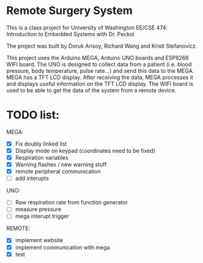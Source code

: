 # Remote Surgery System

This is a class project for University of Washington EE/CSE 474: Introduction to Embedded Systems with Dr. Peckol

The project was built by Doruk Arisoy, Richard Wang and Kristi Stefanovicz.

This project uses the Arduino MEGA, Arduino UNO boards and ESP8266 WIFI board. The UNO is designed to collect data from a patient (i.e. blood pressure, body temperature, pulse rate...) and send this data to the MEGA. MEGA has a TFT LCD display. After receiving the data, MEGA processes it and displays useful information on the TFT LCD display. The WIFI board is used to be able to get the data of the system from a remote device.

# TODO list:
MEGA:
- [x] Fix doubly linked list
- [x] Display mode on keypad (coordinates need to be fixed)
- [x] Respiration variables
- [x] Warning flashes / new warning stuff
- [x] remote peripheral communication
- [ ] add interupts

UNO:
- [ ] Raw respiration rate from function generator
- [ ] measure pressure
- [ ] mega interupt trigger

REMOTE:
- [x] implement website
- [x] implement communication with mega
- [x] test
